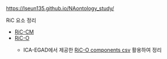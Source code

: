 <html lang="ko">
<head>
  <meta charset="utf-8">
  <link rel="stylesheet" href="https://cdn.jsdelivr.net/gh/orioncactus/pretendard/dist/web/static/pretendardvariable.css">
  <link rel="stylesheet" href="style.css">
</head>
<body>
<p>
<a href="https://lseun135.github.io/NAontology_study/">https://lseun135.github.io/NAontology_study/</a>
</p>
<p>
RiC 요소 정리
<ul><li><a href="https://www.notion.so/1784183a63dc807fbd58ecfdafd1225d?v=1784183a63dc8044ba19000c0911e211&source=copy_link">RiC-CM</a></li>
  <li><a href="https://www.notion.so/1874183a63dc803a9f85e81012cf32cc?v=1874183a63dc80ceb73c000c1c3457ca&source=copy_link">RiC-O</a></li>
  <ul><li>ICA-EGAD에서 제공한 <a href="https://github.com/ICA-EGAD/RiC-O/tree/master/ontology/current-version/CSV_lists_of_components">RiC-O components csv</a> 활용하여 정리</li></ul>
</ul>
</p>

</body>
</html>

</body>
</html>
